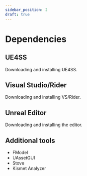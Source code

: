 ```yaml
---
sidebar_position: 2
draft: true
---
```


# Dependencies
## UE4SS
Downloading and installing UE4SS.

## Visual Studio/Rider
Downloading and installing VS/Rider.

## Unreal Editor
Downloading and installing the editor.

## Additional tools
- FModel
- UAssetGUI
- Stove
- Kismet Analyzer
